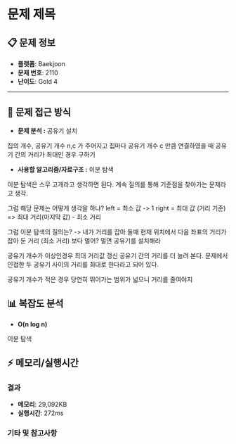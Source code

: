 
# 문제 제목

## 📋 문제 정보
- **플랫폼**: Baekjoon
- **문제 번호**: 2110
- **난이도**: Gold 4

---

## 🎯 문제 접근 방식

- **문제 분석 :**
공유기 설치

집의 개수, 공유기 개수 n,c 가 주어지고
집마다 공유기 개수 c 만큼 연결하였을 때 공유기 간의 거리가 최대인 경우 구하기

- **사용할 알고리즘/자료구조 :**
이분 탐색

이분 탐색은 스무 고개라고 생각하면 된다. 계속 질의를 통해 기준점을 찾아가는 문제라고 생각.

그럼 해당 문제는 어떻게 생각을 하냐?
left = 최소 값 -> 1
right = 최대 값 (거리 기준) => 최대 거리(마지막 값) - 최소 거리

그럼 이분 탐색의 질의는?
-> 내가 거리를 잡아 둘때 현재 위치에서 다음 좌표의 거리가 잡아 둔 거리 (최소 거리) 보다 멀어?
멀면 공유기를 설치해라

공유기 개수가 이상인경우
최대 거리값 갱신
공유기 간의 거리를 더 늘려 본다.
문제에서 인접한 두 공유기 사이의 거리를 최대로 한다라고 되어 있다.

공유기 개수가 적은 경우
당연히 뛰어가는 범위가 넓으니 거리를 줄여야지



## 📊 복잡도 분석

- **O(n log n)**

이분 탐색

## ⚡ 메모리/실행시간

### 결과
- **메모리**: 29,092KB
- **실행시간**: 272ms

### 기타 및 참고사항